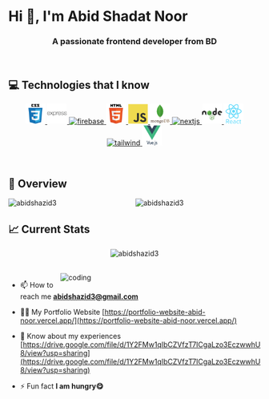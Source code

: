 <h1><hhttps://github.com/AbidShazid3/AbidShazid3/tree/main1 align="center">Hi 👋, I'm Abid Shadat Noor</h1>
<h3 align="center">A passionate frontend developer from BD</h3>


<br />

## :computer: Technologies that I know

<p align="center"> <a href="https://www.w3schools.com/css/" target="_blank" rel="noreferrer"> <img src="https://raw.githubusercontent.com/devicons/devicon/master/icons/css3/css3-original-wordmark.svg" alt="css3" width="40" height="40"/> </a> <a href="https://expressjs.com" target="_blank" rel="noreferrer"> <img src="https://raw.githubusercontent.com/devicons/devicon/master/icons/express/express-original-wordmark.svg" alt="express" width="40" height="40"/> </a> <a href="https://firebase.google.com/" target="_blank" rel="noreferrer"> <img src="https://www.vectorlogo.zone/logos/firebase/firebase-icon.svg" alt="firebase" width="40" height="40"/> </a> <a href="https://www.w3.org/html/" target="_blank" rel="noreferrer"> <img src="https://raw.githubusercontent.com/devicons/devicon/master/icons/html5/html5-original-wordmark.svg" alt="html5" width="40" height="40"/> </a> <a href="https://developer.mozilla.org/en-US/docs/Web/JavaScript" target="_blank" rel="noreferrer"> <img src="https://raw.githubusercontent.com/devicons/devicon/master/icons/javascript/javascript-original.svg" alt="javascript" width="40" height="40"/> </a> <a href="https://www.mongodb.com/" target="_blank" rel="noreferrer"> <img src="https://raw.githubusercontent.com/devicons/devicon/master/icons/mongodb/mongodb-original-wordmark.svg" alt="mongodb" width="40" height="40"/> </a> <a href="https://nextjs.org/" target="_blank" rel="noreferrer"> <img src="https://cdn.worldvectorlogo.com/logos/nextjs-2.svg" alt="nextjs" width="40" height="40"/> </a> <a href="https://nodejs.org" target="_blank" rel="noreferrer"> <img src="https://raw.githubusercontent.com/devicons/devicon/master/icons/nodejs/nodejs-original-wordmark.svg" alt="nodejs" width="40" height="40"/> </a> <a href="https://reactjs.org/" target="_blank" rel="noreferrer"> <img src="https://raw.githubusercontent.com/devicons/devicon/master/icons/react/react-original-wordmark.svg" alt="react" width="40" height="40"/> </a> <a href="https://tailwindcss.com/" target="_blank" rel="noreferrer"> <img src="https://www.vectorlogo.zone/logos/tailwindcss/tailwindcss-icon.svg" alt="tailwind" width="40" height="40"/> </a> <a href="https://vuejs.org/" target="_blank" rel="noreferrer"> <img src="https://raw.githubusercontent.com/devicons/devicon/master/icons/vuejs/vuejs-original-wordmark.svg" alt="vuejs" width="40" height="40"/> </a> </p>

<br />

## :eyes: Overview

<p align="center"><img align="left" src="https://github-readme-stats.vercel.app/api/top-langs?username=abidshazid3&show_icons=true&locale=en&layout=compact" alt="abidshazid3" /></p>

<p align="center">&nbsp;<img src="https://github-readme-stats.vercel.app/api?username=abidshazid3&show_icons=true&locale=en" alt="abidshazid3" /></p>


## :chart_with_upwards_trend: Current Stats

<p align="center">
  <img align="center" src="https://github-readme-streak-stats.herokuapp.com/?user=abidshazid3&" alt="abidshazid3" />
</p>

<br />

<img align="right" alt="coding" width="400" src="https://user-images.githubusercontent.com/55389276/140866485-8fb1c876-9a8f-4d6a-98dc-08c4981eaf70.gif">

- 📫 How to reach me **abidshazid3@gmail.com**

- 👨‍💻 My Portfolio Website [https://portfolio-website-abid-noor.vercel.app/](https://portfolio-website-abid-noor.vercel.app/)

- 📄 Know about my experiences [https://drive.google.com/file/d/1Y2FMw1qIbCZVfzT7ICgaLzo3EczwwhU8/view?usp=sharing](https://drive.google.com/file/d/1Y2FMw1qIbCZVfzT7ICgaLzo3EczwwhU8/view?usp=sharing)

- ⚡ Fun fact **I am hungry😋**
